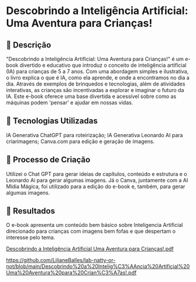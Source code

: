 # Descobrindo a Inteligência Artificial: Uma Aventura para Crianças!

## 📒 Descrição
"Descobrindo a Inteligência Artificial: Uma Aventura para Crianças!" é um e-book divertido e educativo que introduz o conceito de inteligência artificial (IA) para crianças de 5 a 7 anos. Com uma abordagem simples e ilustrativa, o livro explica o que é IA, como ela aprende, e onde a encontramos no dia a dia. Através de exemplos de brinquedos e tecnologias, além de atividades interativas, as crianças são incentivadas a explorar e imaginar o futuro da IA. Este e-book oferece uma base divertida e acessível sobre como as máquinas podem 'pensar' e ajudar em nossas vidas.

## 🤖 Tecnologias Utilizadas
IA Generativa ChatGPT para roteirização;
IA Generativa Leonardo AI para criarimagens;
Canva.com para edição e geração de imagens.


## 🧐 Processo de Criação
Utilizei o Chat GPT para gerar ideias de capítulos, conteúdo e estrutura e o Leonardo Ai para gerar algumas imagens. Já o Canva, juntamente com a AI Mídia Mágica, foi utilizado para a edição do e-book e, também, para gerar algumas imagens.

## 🚀 Resultados
O e-book apresenta um conteúdo bem básico sobre Inteligencia Artificial direcionado para crianças com imagens bem fofas e que despertam o interesse pelo tema.

[Descobrindo a Inteligência Artificial Uma Aventura para Crianças!.pdf](https://github.com/user-attachments/files/17007482/Descobrindo.a.Inteligencia.Artificial.Uma.Aventura.para.Criancas.pdf)


https://github.com/LilianeBalles/lab-natty-or-not/blob/main/Descobrindo%20a%20Intelig%C3%AAncia%20Artificial%20Uma%20Aventura%20para%20Crian%C3%A7as!.pdf


